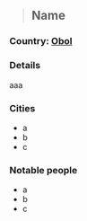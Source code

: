>## Name

### Country: [Obol](Obol.md)

### Details

aaa

### Cities

- a
- b
- c

### Notable people
- a
- b
- c

